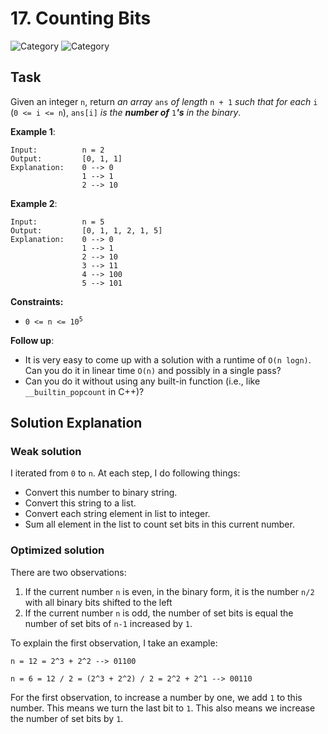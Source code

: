 # 17. Counting Bits
![Category](https://img.shields.io/badge/Difficulty-Easy-green)
![Category](https://img.shields.io/badge/Optimization-Medium-yellow)

## Task

Given an integer `n`, return *an array* `ans` *of length* `n + 1` *such that for each* `i` (`0 <= i <= n`), `ans[i]` *is
the* ***number of*** `1`***'s*** *in the binary*.

**Example 1**:

```
Input:          n = 2
Output:         [0, 1, 1]
Explanation:    0 --> 0
                1 --> 1
                2 --> 10
```

**Example 2**:

```
Input:          n = 5
Output:         [0, 1, 1, 2, 1, 5]
Explanation:    0 --> 0
                1 --> 1
                2 --> 10
                3 --> 11
                4 --> 100
                5 --> 101
```


**Constraints:**

- <code>0 <= n <= 10<sup>5</sup></code>


**Follow up**: 
- It is very easy to come up with a solution with a runtime of `O(n logn)`. Can you do it in linear time `O(n)` and 
possibly in a single pass?
- Can you do it without using any built-in function (i.e., like `__builtin_popcount` in C++)?


## Solution Explanation
### Weak solution

I iterated from `0` to `n`. At each step, I do following things:

- Convert this number to binary string.
- Convert this string to a list.
- Convert each string element in list to integer.
- Sum all element in the list to count set bits in this current number.

### Optimized solution
There are two observations:

1. If the current number `n` is even, in the binary form, it is the number `n/2` with all binary bits shifted to the left
2. If the current number `n` is odd, the number of set bits is equal the number of set bits of `n-1` increased by `1`.

To explain the first observation, I take an example:

`n = 12 = 2^3 + 2^2 --> 01100`

`n = 6 = 12 / 2 = (2^3 + 2^2) / 2 = 2^2 + 2^1 --> 00110`

For the first observation, to increase a number by one, we add `1` to this number. This means we turn the last bit to `1`. 
This also means we increase the number of set bits by `1`.
